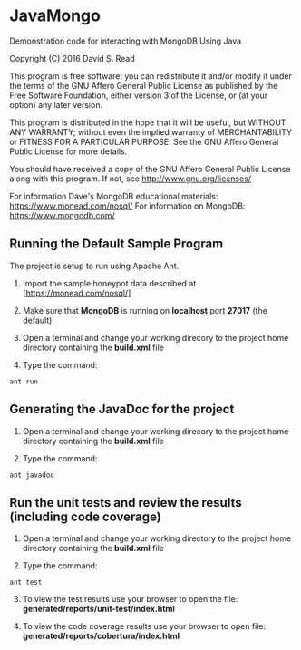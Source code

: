 # JavaMongo

Demonstration code for interacting with MongoDB Using Java

Copyright (C) 2016 David S. Read

This program is free software: you can redistribute it and/or modify it under
the terms of the GNU Affero General Public License as published by the Free
Software Foundation, either version 3 of the License, or (at your option) any
later version.

This program is distributed in the hope that it will be useful, but WITHOUT
ANY WARRANTY; without even the implied warranty of MERCHANTABILITY or FITNESS
FOR A PARTICULAR PURPOSE. See the GNU Affero General Public License for more
details.

You should have received a copy of the GNU Affero General Public License
along with this program. If not, see http://www.gnu.org/licenses/

For information Dave's MongoDB educational materials: https://www.monead.com/nosql/
For information on MongoDB: https://www.mongodb.com/


## Running the Default Sample Program

The project is setup to run using Apache Ant.

1) Import the sample honeypot data described at [https://monead.com/nosql/]

2) Make sure that __MongoDB__ is running on __localhost__ port __27017__ (the default)

3) Open a terminal and change your working direcory to the project home directory containing the __build.xml__ file

4) Type the command: 
```
ant run
```


## Generating the JavaDoc for the project

1) Open a terminal and change your working direcory to the project home directory containing the __build.xml__ file

2) Type the command: 
```
ant javadoc
```

## Run the unit tests and review the results (including code coverage)

1) Open a terminal and change your working directory to the project home directory containing the __build.xml__ file

2) Type the command: 
```
ant test
```

3) To view the test results use your browser to open the file: __generated/reports/unit-test/index.html__

4) To view the code coverage results use your browser to open file: __generated/reports/cobertura/index.html__

